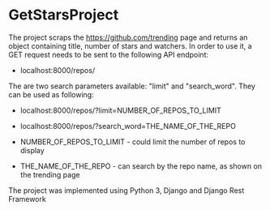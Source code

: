 # GetStarsProject

The project scraps the https://github.com/trending page and returns an object containing title, number of stars and watchers. In order to use it, a GET request needs to be sent to the following API endpoint:

- localhost:8000/repos/

The are two search parameters available: "limit" and "search_word". They can be used as following:

- localhost:8000/repos/?limit=NUMBER_OF_REPOS_TO_LIMIT
- localhost:8000/repos/?search_word=THE_NAME_OF_THE_REPO

- NUMBER_OF_REPOS_TO_LIMIT - could limit the number of repos to display
- THE_NAME_OF_THE_REPO - can search by the repo name, as shown on the trending page

The project was implemented using Python 3, Django and Django Rest Framework
